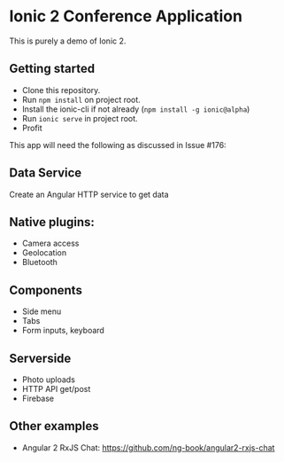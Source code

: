 # Ionic 2 Conference Application

This is purely a demo of Ionic 2.

## Getting started

* Clone this repository.
* Run `npm install` on project root.
* Install the ionic-cli if not already (`npm install -g ionic@alpha`)
* Run `ionic serve` in project root.
* Profit

This app will need the following as discussed in Issue #176:

## Data Service

Create an Angular HTTP service to get data 

## Native plugins:

- Camera access
- Geolocation
- Bluetooth

## Components

- Side menu
- Tabs
- Form inputs, keyboard 

## Serverside

- Photo uploads
- HTTP API get/post
- Firebase

## Other examples

- Angular 2 RxJS Chat: https://github.com/ng-book/angular2-rxjs-chat
